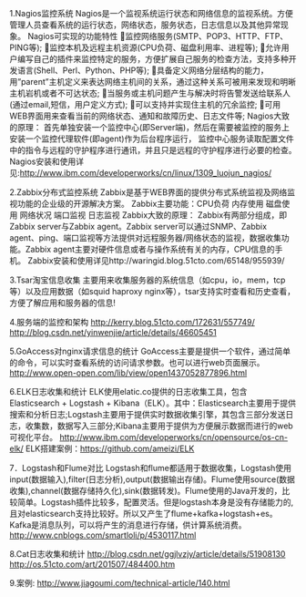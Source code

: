 1.Nagios监控系统
Nagios是一个监视系统运行状态和网络信息的监视系统。方便管理人员查看系统的运行状态，网络状态，服务状态，日志信息以及其他异常现象。
Nagios可实现的功能特性
监控网络服务(SMTP、POP3、HTTP、FTP、PING等);
监控本机及远程主机资源(CPU负荷、磁盘利用率、进程等);
允许用户编写自己的插件来监控特定的服务，方便扩展自己服务的检查方法，支持多种开发语言(Shell、Perl、Python、PHP等);
具备定义网络分层结构的能力，用”parent”主机定义来表达网络主机间的关系，通过这种关系可被用来发现和明晰主机岩机或者不可达状态;
当服务或主机问题产生与解决时将告警发送给联系人(通过email,短信，用户定义方式);
可以支持并实现住主机的冗余监控;
可用WEB界面用来查看当前的网络状态、通知和故障历史、日志文件等;
Nagios大致的原理：
	首先单独安装一个监控中心(即Server端)，然后在需要被监控的服务上安装一个监控代理软件(即agent)作为后台程序运行，
监控中心服务读取配置文件中的指令与远程的守护程序进行通讯，并且只是远程的守护程序进行必要的检查。
Nagios安装和使用详见:http://www.ibm.com/developerworks/cn/linux/1309_luojun_nagios/

2.Zabbix分布式监控系统
Zabbix是基于WEB界面的提供分布式系统监视及网络监视功能的企业级的开源解决方案。
Zabbix主要功能：CPU负荷 内存使用 磁盘使用 网络状况 端口监视 日志监视
Zabbix大致的原理：
	Zabbix有两部分组成，即Zabbix server与Zabbix agent。Zabbix server可以通过SNMP、Zabbix agent、ping、端口监视等方法提供对远程服务器/网络状态的监视，数据收集功能。Zabbix agent主要对硬件信息或者与操作系统有关的内存，CPU信息的手机。
Zabbix安装和使用详见http://waringid.blog.51cto.com/65148/955939/

3.Tsar淘宝信息收集
主要用来收集服务器的系统信息（如cpu，io，mem，tcp等）以及应用数据（如squid haproxy nginx等），tsar支持实时查看和历史查看，方便了解应用和服务器的信息!

4.服务端的监控和架构
http://kerry.blog.51cto.com/172631/557749/
http://blog.csdn.net/yinwenjie/article/details/46605451

5.GoAccess对nginx请求信息的统计
GoAccess主要是提供一个软件，通过简单的命令，可以实时查看系统的访问请求参数。也可以进行web页面展示。
http://www.open-open.com/lib/view/open1437052877896.html

6.ELK日志收集和统计
ELK使用elatic.co提供的日志收集工具，包含Elasticsearch + Logstash + Kibana（ELK）。其中：Elasticsearch主要用于提供搜索和分析日志;Logstash主要用于提供实时数据收集引擎，其包含三部分发送日志，收集数，数据写入三部分;Kibana主要用于提供为方便展示数据而进行的web可视化平台。
http://www.ibm.com/developerworks/cn/opensource/os-cn-elk/
ELK搭建案例：https://github.com/ameizi/ELK

7．Logstash和Flume对比
Logstash和flume都适用于数据收集，Logstash使用input(数据输入),filter(日志分析),output(数据输出存储)。Flume使用source(数据收集),channel(数据存储持久化),sink(数据转发)。Flume使用的Java开发的，比较简单。Logstash插件比较多，配置灵活。但是logstash本身是没有存储能力的,且对elasticsearch支持比较好。所以又产生了flume+kafka+logstash+es。
Kafka是消息队列，可以将产生的消息进行存储，供计算系统消费。
http://www.cnblogs.com/smartloli/p/4530117.html

8.Cat日志收集和统计
http://blog.csdn.net/ggjlvzjy/article/details/51908130
http://os.51cto.com/art/201507/484400.htm

9.案例:
http://www.jiagoumi.com/technical-article/140.html
